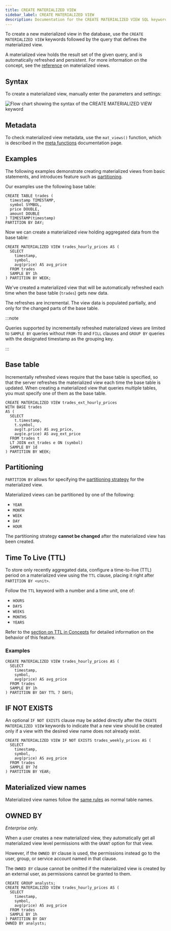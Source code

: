 ```yaml
---
title: CREATE MATERIALIZED VIEW
sidebar_label: CREATE MATERIALIZED VIEW
description: Documentation for the CREATE MATERIALIZED VIEW SQL keyword in QuestDB.
---
```


To create a new materialized view in the database, use the
`CREATE MATERIALIZED VIEW` keywords followed by the query that defines the
materialized view. 

A materialized view holds the result set of the given query, and is
automatically refreshed and persistent. For more information on the concept,
see the [reference](/docs/concept/mat-views/) on materialized views.

## Syntax

To create a materialized view, manually enter the parameters and settings:

![Flow chart showing the syntax of the CREATE MATERIALIZED VIEW keyword](/images/docs/diagrams/createMatViewDef.svg)

## Metadata

To check materialized view metadata, use the `mat_views()` function, which is
described in the [meta functions](/docs/reference/function/meta/) documentation
page.

## Examples

The following examples demonstrate creating materialized views from basic
statements, and introduces feature such as
[partitioning](/glossary/database-partitioning/).

Our examples use the following base table:

```questdb-sql title="Base table"
CREATE TABLE trades (
  timestamp TIMESTAMP,
  symbol SYMBOL,
  price DOUBLE,
  amount DOUBLE
) TIMESTAMP(timestamp)
PARTITION BY DAY;
```

Now we can create a materialized view holding aggregated data from the base
table:

```questdb-sql title="Hourly materialized view"
CREATE MATERIALIZED VIEW trades_hourly_prices AS (
  SELECT
    timestamp,
    symbol,
    avg(price) AS avg_price
  FROM trades
  SAMPLE BY 1h
) PARTITION BY WEEK;
```

We've created a materialized view that will be automatically refreshed each time
when the base table (`trades`) gets new data. 

The refreshes are incremental. The view data is populated partially, and only for the changed parts of the base table.

:::note

Queries supported by incrementally refreshed materialized views are limited to
`SAMPLE BY` queries without `FROM-TO` and `FILL` clauses and `GROUP BY` queries
with the designated timestamp as the grouping key.

:::

## Base table

Incrementally refreshed views require that the base table is specified, so that
the server refreshes the materialized view each time the base table is updated.
When creating a materialized view that queries multiple tables, you must specify one of them as the base table.

```questdb-sql title="Hourly materialized view with LT JOIN"
CREATE MATERIALIZED VIEW trades_ext_hourly_prices
WITH BASE trades
AS (
  SELECT
    t.timestamp,
    t.symbol,
    avg(t.price) AS avg_price,
    avg(e.price) AS avg_ext_price
  FROM trades t
  LT JOIN ext_trades e ON (symbol)
  SAMPLE BY 1d
) PARTITION BY WEEK;
```

## Partitioning

`PARTITION BY` allows for specifying the
[partitioning strategy](/docs/concept/partitions/) for the materialized view.

Materialized views can be partitioned by one of the following:

- `YEAR`
- `MONTH`
- `WEEK`
- `DAY`
- `HOUR`

The partitioning strategy **cannot be changed** after the materialized view has
been created.

## Time To Live (TTL)

To store only recently aggregated data, configure a time-to-live (TTL) period on a
materialized view using the `TTL` clause, placing it right after
`PARTITION BY <unit>`.

Follow the `TTL` keyword with a number and a time unit, one of:

- `HOURS`
- `DAYS`
- `WEEKS`
- `MONTHS`
- `YEARS`

Refer to the [section on TTL in Concepts](/docs/concept/ttl/) for detailed
information on the behavior of this feature.

### Examples

```questdb-sql title="Creating a materialized view with TTL"
CREATE MATERIALIZED VIEW trades_hourly_prices AS (
  SELECT
    timestamp,
    symbol,
    avg(price) AS avg_price
  FROM trades
  SAMPLE BY 1h
) PARTITION BY DAY TTL 7 DAYS;
```

## IF NOT EXISTS

An optional `IF NOT EXISTS` clause may be added directly after the
`CREATE MATERIALIZED VIEW` keywords to indicate that a new view should be
created only if a view with the desired view name does not already exist.

```questdb-sql
CREATE MATERIALIZED VIEW IF NOT EXISTS trades_weekly_prices AS (
  SELECT
    timestamp,
    symbol,
    avg(price) AS avg_price
  FROM trades
  SAMPLE BY 7d
) PARTITION BY YEAR;
```

## Materialized view names

Materialized view names follow the
[same rules](/docs/reference/sql/create-table/#table-name) as normal table
names.

## OWNED BY

_Enterprise only._

When a user creates a new materialized view, they automatically get all
materialized view level permissions with the `GRANT` option for that view.

However, if the `OWNED BY` clause is used, the permissions instead go to the
user, group, or service account named in that clause.

The `OWNED BY` clause cannot be omitted if the materialized view is created by
an external user, as permissions cannot be granted to them.

```questdb-sql
CREATE GROUP analysts;
CREATE MATERIALIZED VIEW trades_hourly_prices AS (
  SELECT
    timestamp,
    symbol,
    avg(price) AS avg_price
  FROM trades
  SAMPLE BY 1h
) PARTITION BY DAY
OWNED BY analysts;
```
